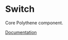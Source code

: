 # Switch

Core Polythene component.

[Documentation](https://github.com/ArthurClemens/polythene/tree/master/docs/components/switch.md)
